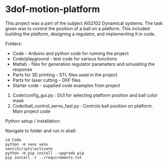 # 3dof-motion-platform

This project was a part of the subject AIS2102 Dynamical systems. The task given was to control the position of a ball on a platform. This included building the platform, designing a regulator, and implementing it in code.

Folders:
- Code - Arduino and python code for running the project
- Code/playground - test code for various functions
- Matlab - files for generation regulator parameters and simulating the response
- Parts for 3D printing - STL files used in the project
- Parts for laser cutting - DXF files
- Starter code - supplied code examples from project 

1.	Code/config_gui.py : GUI for selecting platform position and ball color mask
2.	Code/ball_control_servo_fast.py : Controls ball position on platform. Main project code


Python setup / installation:

Navigate to folder and run in shell:
```console
cd Code
python -m venv venv
venv\Scripts\activate
python -m pip install --upgrade pip
pip install -r ../requirements.txt
```